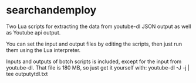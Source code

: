 # searchandemploy
Two Lua scripts for extracting the data from youtube-dl JSON output as well as Youtube api output.

You can set the input and output files by editing the scripts, then just run them using the Lua interpreter.

Inputs and outputs of botch scripts is included, except for the input from youtube-dl. That file is 180 MB, so just get it yourself with:
youtube-dl -J -j <link to playlist> | tee outputytdl.txt
